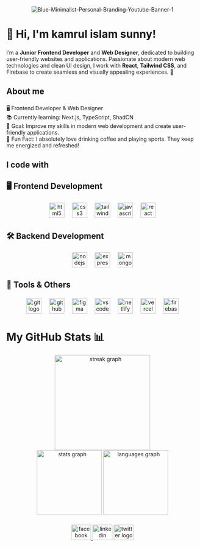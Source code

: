<div align="center">
  <img src="https://i.ibb.co.com/Gv8NBgkd/Blue-Minimalist-Personal-Branding-Youtube-Banner-1.jpg" alt="Blue-Minimalist-Personal-Branding-Youtube-Banner-1" border="0" />
</div>

###

<h1 align="left">👋 Hi, I'm kamrul islam sunny!</h1>

###

<p align="left">I’m a <b>Junior Frontend Developer</b> and <b>Web Designer</b>, dedicated to building user-friendly websites and applications. Passionate about modern web technologies and clean UI design, I work with <b>React</b>, <b>Tailwind CSS</b>, and Firebase to create seamless and visually appealing experiences. 🚀</p>

###

<h2 align="left">About me</h2>

###

<p align="left">🖥️ Frontend Developer & Web Designer<br>📚 Currently learning: Next.js, TypeScript, ShadCN<br>🎯 Goal: Improve my skills in modern web development and create user-friendly applications.<br>🎲 Fun Fact:  I absolutely love drinking coffee and playing sports. They keep me energized and refreshed!</p>

###

<h2 align="left">I code with</h2>

###

<h2 align="left">🖥️ Frontend Development</h2>

###

<div align="center">
  <img src="https://skillicons.dev/icons?i=html" height="40" alt="html5 logo"  />
  <img width="12" />
  <img src="https://skillicons.dev/icons?i=css" height="40" alt="css3 logo"  />
  <img width="12" />
  <img src="https://skillicons.dev/icons?i=tailwind" height="40" alt="tailwindcss logo"  />
  <img width="12" />
  <img src="https://skillicons.dev/icons?i=js" height="40" alt="javascript logo"  />
  <img width="12" />
  <img src="https://skillicons.dev/icons?i=react" height="40" alt="react logo"  />
</div>

###

<h2 align="left">🛠️ Backend Development</h2>

###

<div align="center">
  <img src="https://skillicons.dev/icons?i=nodejs" height="40" alt="nodejs logo"  />
  <img width="12" />
  <img src="https://skillicons.dev/icons?i=express" height="40" alt="express logo"  />
  <img width="12" />
  <img src="https://skillicons.dev/icons?i=mongodb" height="40" alt="mongodb logo"  />
</div>

###

<h2 align="left">🔧 Tools & Others</h2>

###

<div align="center">
  <img src="https://skillicons.dev/icons?i=git" height="40" alt="git logo"  />
  <img width="12" />
  <img src="https://skillicons.dev/icons?i=github" height="40" alt="github logo"  />
  <img width="12" />
  <img src="https://skillicons.dev/icons?i=figma" height="40" alt="figma logo"  />
  <img width="12" />
  <img src="https://skillicons.dev/icons?i=vscode" height="40" alt="vscode logo"  />
  <img width="12" />
  <img src="https://skillicons.dev/icons?i=netlify" height="40" alt="netlify logo"  />
  <img width="12" />
  <img src="https://skillicons.dev/icons?i=vercel" height="40" alt="vercel logo"  />
  <img width="12" />
  <img src="https://skillicons.dev/icons?i=firebase" height="40" alt="firebase logo"  />
</div>

###
<h1>My GitHub Stats 📊</h1>
<div align="center">
   <img src="https://streak-stats.demolab.com?user=kamrul-islam-sunny&locale=en&mode=daily&theme=radical&hide_border=true&border_radius=7&order=3" height="250" alt="streak graph"  />
<div/>
<div >
  <img src="https://github-readme-stats.vercel.app/api?username=kamrul-islam-sunny&hide_title=false&hide_rank=false&show_icons=true&include_all_commits=true&count_private=true&disable_animations=false&theme=radical&locale=en&hide_border=true&order=1" height="170" alt="stats graph"  />
  <img src="https://github-readme-stats.vercel.app/api/top-langs?username=kamrul-islam-sunny&locale=en&hide_title=false&layout=compact&card_width=320&langs_count=10&theme=radical&hide_border=true&order=2" height="170" alt="languages graph"  />
</div>


###

<div align="center">
  <a href="https://www.facebook.com/kamrulislam.sunny.35/" target="_blank">
    <img src="https://raw.githubusercontent.com/maurodesouza/profile-readme-generator/master/src/assets/icons/social/facebook/default.svg" width="52" height="40" alt="facebook logo"  />
  </a>
  <img src="https://raw.githubusercontent.com/maurodesouza/profile-readme-generator/master/src/assets/icons/social/linkedin/default.svg" width="52" height="40" alt="linkedin logo"  />
  <img src="https://raw.githubusercontent.com/maurodesouza/profile-readme-generator/master/src/assets/icons/social/twitter/default.svg" width="52" height="40" alt="twitter logo"  />
</div>
